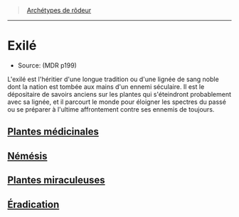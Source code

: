 ﻿---
!ClassItem
Name: Exilé
Source: (MDR p199)
Id: ranger_exile_hd.md#exilé
RootId: ranger_exile_hd.md
ParentLink: ranger_hd.md#archétypes-de-rôdeurs
ParentName: Archétypes de rôdeur
NameLevel: 1
---
>  [Archétypes de rôdeur](ranger_hd.md#archétypes-de-rôdeurs)

---


# Exilé

- Source: (MDR p199)

L'exilé est l'héritier d'une longue tradition ou d'une lignée de sang noble dont la nation est tombée aux mains d'un ennemi séculaire. Il est le dépositaire de savoirs anciens sur les plantes qui s'éteindront probablement avec sa lignée, et il parcourt le monde pour éloigner les spectres du passé ou se préparer à l'ultime affrontement contre ses ennemis de toujours.



## [Plantes médicinales](hd_ranger_exile_plantes_medicinales.md)



## [Némésis](hd_ranger_exile_nemesis.md)



## [Plantes miraculeuses](hd_ranger_exile_plantes_miraculeuses.md)



## [Éradication](hd_ranger_exile_eradication.md)

